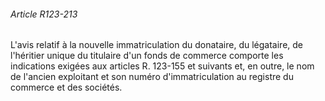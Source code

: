 ###### Article R123-213

L'avis relatif à la nouvelle immatriculation du donataire, du légataire, de l'héritier unique du titulaire d'un fonds de commerce comporte les indications exigées aux articles R. 123-155 et suivants et, en outre, le nom de l'ancien exploitant et son numéro d'immatriculation au registre du commerce et des sociétés.

